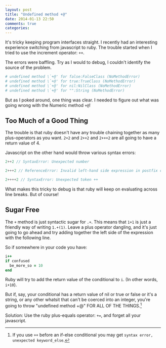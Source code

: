 ```yaml
---
layout: post
title: "Undefined method +@"
date: 2014-01-13 22:50
comments: true
categories: 
---
```

It's tricky keeping program interfaces straight. I recently had an interesting experience switching from javascript to ruby. The trouble started when I tried to use the increment operator: `++`.

The errors were baffling. Try as I would to debug, I couldn't identify the source of the problem.

``` ruby
# undefined method \`+@' for false:FalseClass (NoMethodError)  
# undefined method \`+@' for true:TrueClass (NoMethodError)  
# undefined method \`+@' for nil:NilClass (NoMethodError)  
# undefined method \`+@' for "":String (NoMethodError)
```

 But as I poked around, one thing was clear. I needed to figure out what was going wrong with the Numeric method `+@`!



## Too Much of a Good Thing
The trouble is that ruby doesn't have any trouble chaining together as many plus-operators as you want. `2+2` and `2++2` and `2+++2` are all going to have a return value of 4.

Javascript on the other hand would throw various syntax errors:

``` javascript
2++2 // SyntaxError: Unexpected number

2+++2 // ReferenceError: Invalid left-hand side expression in postfix operation

2++++2 // SyntaxError: Unexpected token ++
```

What makes this tricky to debug is that ruby will keep on evaluating across line breaks. But of course!

## Sugar Free

The `+` method is just syntactic sugar for `.+`. This means that `1+1` is just a friendly way of writing `1.+(1)`. Leave a plus operator dangling, and it's just going to go ahead and try adding together the left side of the expression with the following line.

So if somewhere in your code you have:


``` ruby
i++
if confused
  be_more_so = 10
end
```

Ruby will try to add the return value of the conditional to `i`. (In other words, `i+10`).

But if, say, your conditional has a return value of nil or true or false or it's a string, or any other whatsit that can't be coerced into an integer, you're going to throw "undefined method +@" FOR ALL OF THE THINGS.[^1]

Solution: Use the ruby plus-equals operator: `+=`, and forget all your javascript.

[^1]: If you use `++` before an if-else conditional you may get `syntax error, unexpected keyword_else`.